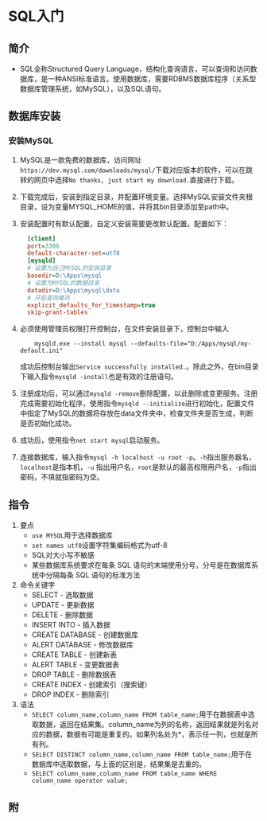# SQL入门

## 简介

- SQL全称Structured Query Language，结构化查询语言，可以查询和访问数据库，是一种ANSI标准语言。使用数据库，需要RDBMS数据库程序（关系型数据库管理系统，如MySQL），以及SQL语句。

## 数据库安装

### 安装MySQL

1. MySQL是一款免费的数据库，访问网址`https://dev.mysql.com/downloads/mysql/`下载对应版本的软件，可以在跳转的网页中选择`No thanks, just start my download.`直接进行下载。
2. 下载完成后，安装到指定目录，并配置环境变量。选择MySQL安装文件夹根目录，设为变量MYSQL_HOME的值，并将其bin目录添加至path中。
3. 安装配置时有默认配置，自定义安装需要更改默认配置。配置如下：
  
    ``` my-default.ini
      [client]
      port=3306
      default-character-set=utf8
      [mysqld]
      # 设置为自己MYSQL的安装目录
      basedir=D:\Apps\mysql
      # 设置为MYSQL的数据目录
      datadir=D:\Apps\mysql\data
      # 开启查询缓存
      explicit_defaults_for_timestamp=true
      skip-grant-tables
    ```
4. 必须使用管理员权限打开控制台，在文件安装目录下，控制台中输入
    ```use-config
        mysqld.exe --install mysql --defaults-file="D:/Apps/mysql/my-default.ini"
    ```
    成功后控制台输出`Service successfully installed.`。除此之外，在bin目录下输入指令`mysqld -install`也是有效的注册语句。
5. 注册成功后，可以通过`mysqld -remove`删除配置，以此删除或变更服务。注册完成需要初始化程序，使用指令`mysqld --initialize`进行初始化，配置文件中指定了MySQL的数据将存放在data文件夹中，检查文件夹是否生成，判断是否初始化成功。
6. 成功后，使用指令`net start mysql`启动服务。
7. 连接数据库，输入指令`mysql -h localhost -u root -p`。`-h`指出服务器名，`localhost`是指本机，`-u` 指出用户名，`root`是默认的最高权限用户名，`-p`指出密码，不填就指密码为空。

## 指令

1. 要点
    - `use MYSQL`用于选择数据库
    - `set names utf8`设置字符集编码格式为utf-8
    - SQL对大小写不敏感
    - 某些数据库系统要求在每条 SQL 语句的末端使用分号，分号是在数据库系统中分隔每条 SQL 语句的标准方法
2. 命令关键字
    - SELECT - 选取数据
    - UPDATE - 更新数据
    - DELETE - 删除数据
    - INSERT INTO - 插入数据
    - CREATE DATABASE - 创建数据库
    - ALERT DATABASE - 修改数据库
    - CREATE TABLE - 创建新表
    - ALERT TABLE - 变更数据表
    - DROP TABLE - 删除数据表
    - CREATE INDEX - 创建索引（搜索键）
    - DROP INDEX - 删除索引
3. 语法
    - `SELECT column_name,column_name FROM table_name;`用于在数据表中选取数据，返回在结果集。column_name为列的名称，返回结果就是列名对应的数据，数据有可能是重复的。如果列名处为*，表示任一列，也就是所有列。
    - `SELECT DISTINCT column_name,column_name FROM table_name;`用于在数据库中选取数据，与上面的区别是，结果集是去重的。
    - `SELECT column_name,column_name FROM table_name WHERE column_name operator value;`

## 附
